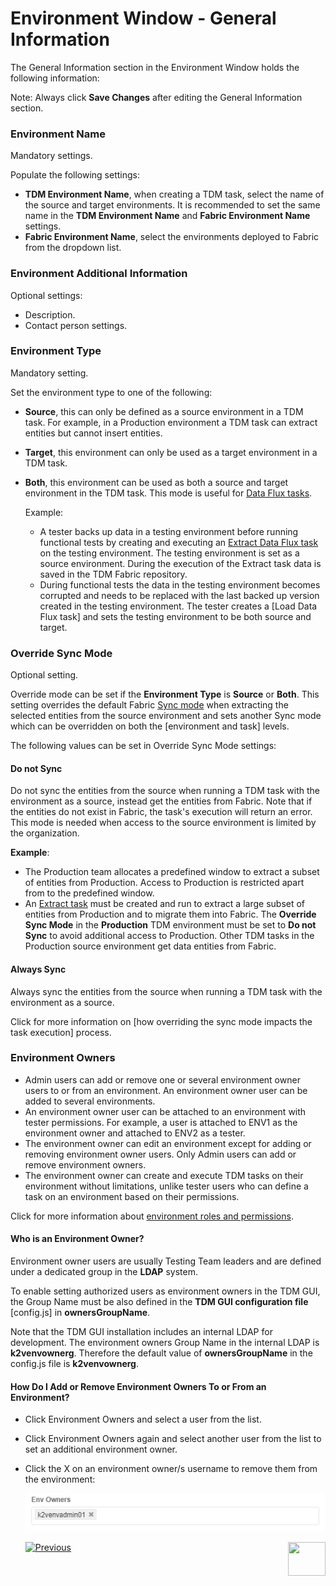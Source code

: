 # Environment Window - General Information

The General Information section in the Environment Window holds the following information:  

Note: Always click **Save Changes** after editing the General Information section.

### Environment Name

Mandatory settings.

Populate the following settings:

- **TDM Environment Name**, when creating a TDM task, select the name of the source and target environments. It is recommended to set the same name in the **TDM Environment Name** and **Fabric Environment Name** settings. 
- **Fabric Environment Name**, select the environments deployed to Fabric from the dropdown list. 

### Environment Additional Information

Optional settings:

- Description.
- Contact person settings.

### Environment Type

Mandatory setting. 

Set the environment type to one of the following:

- **Source**, this can only be defined as a source environment in a TDM task. For example, in a Production environment a TDM task can extract entities but cannot insert entities.

- **Target**, this environment can only be used as a target environment in a TDM task.

- **Both**, this environment can be used as both a source and target environment in the TDM task. This mode is useful for [Data Flux tasks](15_data_flux_task.md). 

  Example: 

  - A tester backs up data in a testing environment before running functional tests by creating and executing an [Extract Data Flux task](16_extract_task.md#entity-versioning) on the testing environment. The testing environment is set as a source environment. During the execution of the Extract task data is saved in the TDM Fabric repository.
  - During functional tests the data in the testing environment becomes corrupted and needs to be replaced with the last backed up version created in the testing environment. The tester creates a [Load Data Flux task] and sets the testing environment to be both source and target. 

### Override Sync Mode

Optional setting. 

Override mode can be set if the **Environment Type** is **Source** or **Both**. This setting overrides the default Fabric [Sync mode](/articles/14_sync_LU_instance/02_sync_modes.md)  when extracting the selected entities from the source environment and sets another Sync mode which can be overridden on both the [environment and task] levels. 

The following values can be set in Override Sync Mode settings:

#### Do not Sync 

Do not sync the entities from the source when running a TDM task with the environment as a source, instead get the entities from Fabric. Note that if the entities do not exist in Fabric, the task's execution will return an error. This mode is needed when access to the source environment is limited by the organization.

**Example**:

- The Production team allocates a predefined window to extract a subset of entities from Production. Access to Production is restricted apart from to the predefined window.
- An [Extract task](16_extract_task.md) must be created and run to extract a large subset of entities from Production and to migrate them into Fabric. The **Override Sync Mode** in the **Production** TDM environment must be set to **Do not Sync** to avoid additional access to Production. Other TDM tasks in the Production source environment get data entities from Fabric. 

#### Always Sync  

Always sync the entities from the source when running a TDM task with the environment as a source.  

Click for more information on [how overriding the sync mode impacts the task execution] process.

### Environment Owners

- Admin users can add or remove one or several environment owner users to or from an environment.  An environment owner user can be added to several environments.
- An environment owner user can be attached to an environment with tester permissions. For example, a user is attached to ENV1 as the environment owner and attached to ENV2 as a tester.
- The environment owner can edit an environment except for adding or removing environment owner users. Only Admin users can add or remove environment owners.
- The environment owner can create and execute TDM tasks on their environment without limitations, unlike tester users who can define a task on an environment based on their permissions.

Click for more information about [environment roles and permissions](10_environment_roles_tab.md).

#### Who is an Environment Owner?  

Environment owner users are usually Testing Team leaders and are defined under a dedicated group in the **LDAP** system.

To enable setting authorized users as environment owners in the TDM GUI, the Group Name must be also defined in the **TDM GUI configuration file** [config.js] in **ownersGroupName**.

Note that the TDM GUI installation includes an internal LDAP for development. The environment owners Group Name in the internal LDAP is **k2venvownerg**. Therefore the default value of **ownersGroupName** in the config.js file is **k2venvownerg**.

#### How Do I Add or Remove Environment Owners To or From an Environment? 

- Click Environment Owners and select a user from the list. 

- Click Environment Owners again and select another user from the list to set an additional environment owner.

- Click the X on an environment owner/s username to remove them from the environment:

  ![env owner](images/environment_owners.png)





  [![Previous](/articles/images/Previous.png)](07_tdm_gui_environment_overview.md)[<img align="right" width="60" height="54" src="/articles/images/Next.png">](09_environment_window_summary_section.md)

